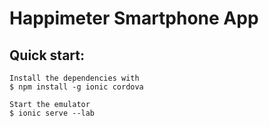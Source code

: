 # Happimeter Smartphone App

## Quick start: 
```
Install the dependencies with
$ npm install -g ionic cordova
```
```
Start the emulator
$ ionic serve --lab
```

